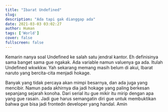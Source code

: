 ```yaml
---
title: "Ibarat Undefined"
slug:
description: "Ada tapi gak dianggap ada"
date: 2021-03-03 03:02:27
author: Human
tags: ['World']
cover: false
fullscreen: false
---
```


Kemarin nanya soal Undefined ke salah satu jendral kantor. Eh definisinya sama banget sama gue ngakak. Ada variable namun valuenya ga ada.
Itulah Undefined wkwkkw. Yah sekarang memang masih belum di akui, Ibarat naruto yang bercita-cita menjadi hokage.

Banyak yang tidak percaya akan mimpi besarnya, dan ada juga yang mencibir. Namun pada akhirnya dia jadi hokage yang paling berkesan sepanjang sejarah konoha. Dari serial itu gue mikir itu mirip dengan apa yang gue rasain. Jadi gue harus semangatin diri gue untuk membuktikan bahwa gue bisa jadi frontedn developer yang handal. Amin